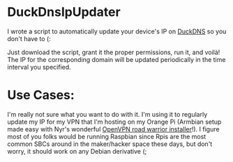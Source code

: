 # DuckDnsIpUpdater
I wrote a script to automatically update your device's IP on [DuckDNS](www.duckdns.org) so you don't have to (:

Just download the script, grant it the proper permissions, run it, and voilà! The IP for the corresponding domain will be updated periodically in the time interval you specified.



# Use Cases:
I'm really not sure what you want to do with it. I'm using it to regularly update my IP for my VPN that I'm hosting on my Orange Pi (Armbian setup made easy with Nyr's wonderful [OpenVPN road warrior installer](https://github.com/Nyr/openvpn-install)!). I figure most of you folks would be running Raspbian since Rpis are the most common SBCs around in the maker/hacker space these days, but don't worry, it should work on any Debian derivative (;
